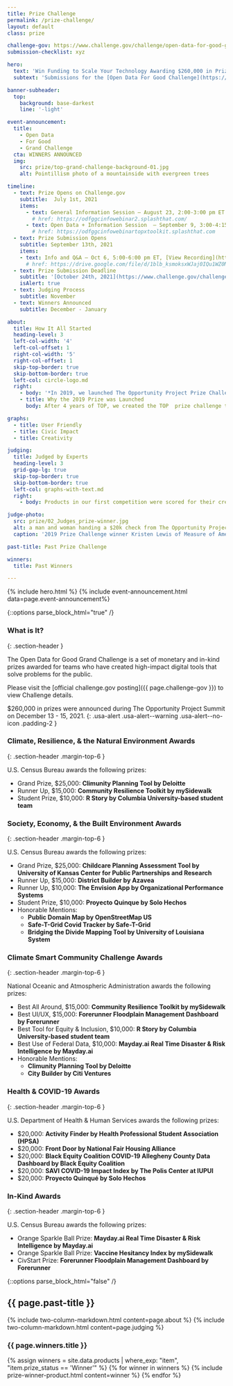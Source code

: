```yaml
---
title: Prize Challenge
permalink: /prize-challenge/
layout: default
class: prize

challenge-gov: https://www.challenge.gov/challenge/open-data-for-good-grand-challenge/
submission-checklist: xyz

hero:
  text: 'Win Funding to Scale Your Technology Awarding $260,000 in Prizes'
  subtext: 'Submissions for the [Open Data For Good Challenge](https://www.challenge.gov/challenge/open-data-for-good-grand-challenge/){: .usa-link } are now closed. The Challenge awards funding to teams who use The Opportunity Project process.'

banner-subheader:
  top:
    background: base-darkest
    line: '-light'

event-announcement:
  title:
    - Open Data
    - For Good
    - Grand Challenge
  cta: WINNERS ANNOUNCED
  img: 
    src: prize/top-grand-challenge-background-01.jpg  
    alt: Pointillism photo of a mountainside with evergreen trees

timeline:
  - text: Prize Opens on Challenge.gov
    subtitle:  July 1st, 2021
    items:
      - text: General Information Session – August 23, 2:00-3:00 pm ET
        # href: https://odfggcinfowebinar2.splashthat.com/
      - text: Open Data + Information Session  – September 9, 3:00-4:15 pm ET
        # href: https://odfggcinfowebinartopxtoolkit.splashthat.com
  - text: Prize Submission Opens
    subtitle: September 13th, 2021
    items:
    - text: Info and Q&A – Oct 6, 5:00-6:00 pm ET, [View Recording](https://drive.google.com/file/d/1blb_ksmoksxWJaj0IQu1WZ0MArlJx-Fh/view)
      # href: https://drive.google.com/file/d/1blb_ksmoksxWJaj0IQu1WZ0MArlJx-Fh/view
  - text: Prize Submission Deadline
    subtitle: '[October 24th, 2021](https://www.challenge.gov/challenge/open-data-for-good-grand-challenge/)'
    isAlert: true
  - text: Judging Process
    subtitle: November
  - text: Winners Announced
    subtitle: December - January

about:
  title: How It All Started
  heading-level: 3
  left-col-width: '4'
  left-col-offset: 1
  right-col-width: '5'
  right-col-offset: 1
  skip-top-border: true
  skip-bottom-border: true
  left-col: circle-logo.md
  right:
    - body: '*In 2019, we launched The Opportunity Project Prize Challenge. The Census Bureau’s first ever prize competition, it awarded $100,000 in funding across 5 teams.*'
    - title: Why the 2019 Prize was Launched
      body: After 4 years of TOP, we created the TOP  prize challenge to help address the challenges technologists face in deploying and sustaining civic tech products.  The prize challenge aimed to support technologists in getting their solutions into the hands of communities around the country.

graphs:
  - title: User Friendly
  - title: Civic Impact
  - title: Creativity

judging:
  title: Judged by Experts
  heading-level: 3
  grid-gap-lg: true
  skip-top-border: true
  skip-bottom-border: true
  left-col: graphs-with-text.md
  right: 
    - body: Products in our first competition were scored for their creativity, user-friendliness, and potential for civic impact by panels of product, data, and policy specialists from private industry and government.

judge-photo: 
  src: prize/02_Judges_prize-winner.jpg
  alt: a man and woman handing a $20k check from The Opportunity Project to a woman on a stage
  caption: '2019 Prize Challenge winner Kristen Lewis of Measure of America receives her prize from Ron Jarmin, Acting Director of the U.S. Census Bureau and Suzette Kent, Former Federal Chief Information Officer'

past-title: Past Prize Challenge

winners:
  title: Past Winners

---
```


{% include hero.html %}
{% include event-announcement.html data=page.event-announcement%}

{::options parse_block_html="true" /}
<section class="grid-section margin-top-6 margin-bottom-15 padding-y-3 width-full maxw-full margin-x-0">
  <div class="maxw-tablet margin-x-auto">

### What is It?
{: .section-header }

The Open Data for Good Grand Challenge is a set of monetary and in-kind prizes awarded for teams who have created high-impact digital tools that solve problems for the public.

Please visit the [official challenge.gov posting]({{ page.challenge-gov }}) to view Challenge details.

<!--[View the Rules]({{ page.challenge-gov }}){: .site-button .usa-button .usa-button--secondary }
{: .margin-top-4 }-->
$260,000 in prizes were announced during The Opportunity Project Summit on December 13 - 15, 2021.
{: .usa-alert .usa-alert--warning .usa-alert--no-icon .padding-2 }

### Climate, Resilience, & the Natural Environment Awards
{: .section-header .margin-top-6 }

U.S. Census Bureau awards the following prizes:

- Grand Prize, $25,000: __Climunity Planning Tool by Deloitte__
- Runner Up, $15,000: __Community Resilience Toolkit by mySidewalk__
- Student Prize, $10,000: __R Story by Columbia University-based student team__

    
### Society, Economy, & the Built Environment Awards
{: .section-header .margin-top-6 }

U.S. Census Bureau awards the following prizes:

- Grand Prize, $25,000: __Childcare Planning Assessment Tool by University of Kansas Center for Public Partnerships and Research__
- Runner Up, $15,000: __District Builder by Azavea__
- Runner Up, $10,000: __The Envision App by Organizational Performance Systems__
- Student Prize, $10,000: __Proyecto Quinque by Solo Hechos__
- Honorable Mentions:
  - __Public Domain Map by OpenStreetMap US__
  - __Safe-T-Grid Covid Tracker by Safe-T-Grid__
  - __Bridging the Divide Mapping Tool by University of Louisiana System__    
    
    
### Climate Smart Community Challenge Awards
{: .section-header .margin-top-6 }

National Oceanic and Atmospheric Administration awards the following prizes:

- Best All Around, $15,000: __Community Resilience Toolkit by mySidewalk__
- Best UI/UX, $15,000: __Forerunner Floodplain Management Dashboard by Forerunner__
- Best Tool for Equity & Inclusion, $10,000: __R Story by Columbia University-based student team__
- Best Use of Federal Data, $10,000: __Mayday.ai Real Time Disaster & Risk Intelligence by Mayday.ai__
- Honorable Mentions: 
  - __Climunity Planning Tool by Deloitte__
  - __City Builder by Citi Ventures__


### Health & COVID-19 Awards
{: .section-header .margin-top-6 }

U.S. Department of Health & Human Services awards the following prizes:

- $20,000: __Activity Finder by Health Professional Student Association (HPSA)__
- $20,000: __Front Door by National Fair Housing Alliance__
- $20,000: __Black Equity Coalition COVID-19 Allegheny County Data Dashboard by Black Equity Coalition__
- $20,000: __SAVI COVID-19 Impact Index by The Polis Center at IUPUI__
- $20,000: __Proyecto Quinqué by Solo Hechos__


### In-Kind Awards
{: .section-header .margin-top-6 }

U.S. Census Bureau awards the following prizes:

- Orange Sparkle Ball Prize: __Mayday.ai Real Time Disaster & Risk Intelligence by Mayday.ai__
- Orange Sparkle Ball Prize: __Vaccine Hesitancy Index by mySidewalk__
- CivStart Prize: __Forerunner Floodplain Management Dashboard by Forerunner__


{::options parse_block_html="false" /}

  </div>
</section>

<section class="usa-section usa-section--dark bg-base-darkest border-bottom-1px">

  <h2 class="text-center">
    {{ page.past-title }}
  </h2>

  {% include two-column-markdown.html content=page.about %}
  {% include two-column-markdown.html content=page.judging %}

  <div class="grid-section margin-bottom-6">
    <h3 class="margin-bottom-0 section-header section-header--light">{{ page.winners.title }}</h3>
    {% assign winners = site.data.products | where_exp: "item", "item.prize_status == 'Winner'" %}
    {% for winner in winners %}
      {% include prize-winner-product.html content=winner %}
    {% endfor %}
  </div>

  
</section>
